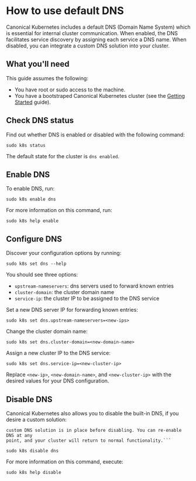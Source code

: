 # How to use default DNS

Canonical Kubernetes includes a default DNS (Domain Name System) which is
essential for internal cluster communication. When enabled, the DNS facilitates
service discovery by assigning each service a DNS name. When disabled, you can
integrate a custom DNS solution into your cluster.


## What you'll need

This guide assumes the following:

- You have root or sudo access to the machine.
- You have a bootstraped Canonical Kubernetes cluster (see the [Getting
  Started][getting-started-guide] guide).

## Check DNS status

Find out whether DNS is enabled or disabled with the following command:

```
sudo k8s status
```

The default state for the cluster is `dns enabled`.

## Enable DNS

To enable DNS, run:

```
sudo k8s enable dns
```

For more information on this command, run:

```
sudo k8s help enable
```

## Configure DNS

Discover your configuration options by running:
```
sudo k8s set dns --help
```

You should see three options:
- `upstream-nameservers`: dns servers used to forward known entries
- `cluster-domain`: the cluster domain name
- `service-ip`: the cluster IP to be assigned to the DNS service

Set a new DNS server IP for forwarding known entries:

```
sudo k8s set dns.upstream-nameservers=<new-ips>
```

Change the cluster domain name:

```
sudo k8s set dns.cluster-domain=<new-domain-name>
```

Assign a new cluster IP to the DNS service:

```
sudo k8s set dns.service-ip=<new-cluster-ip>
```

Replace `<new-ip>`, `<new-domain-name>`, and `<new-cluster-ip>` with the
desired values for your DNS configuration.

## Disable DNS

Canonical Kubernetes also allows you to disable the built-in DNS,
if you desire a custom solution:

``` {warning} Disabling DNS will disrupt internal cluster communication. Ensure a suitable
custom DNS solution is in place before disabling. You can re-enable DNS at any
point, and your cluster will return to normal functionality.```
```

```
sudo k8s disable dns
```

For more information on this command, execute:

```
sudo k8s help disable
```

<!-- LINKS -->

[getting-started-guide]: ../../../tutorial/getting-started
